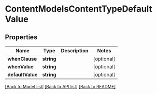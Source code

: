 # ContentModelsContentTypeDefaultValue

## Properties
Name | Type | Description | Notes
------------ | ------------- | ------------- | -------------
**whenClause** | **string** |  | [optional] 
**whenValue** | **string** |  | [optional] 
**defaultValue** | **string** |  | [optional] 

[[Back to Model list]](../README.md#documentation-for-models) [[Back to API list]](../README.md#documentation-for-api-endpoints) [[Back to README]](../README.md)


